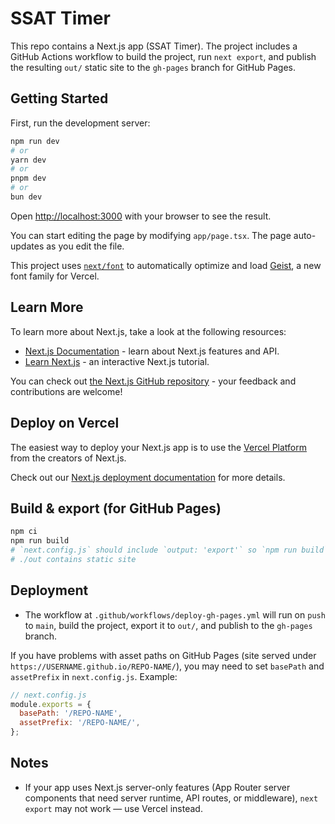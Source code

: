 # SSAT Timer

This repo contains a Next.js app (SSAT Timer). The project includes a GitHub Actions workflow to build the project, run `next export`, and publish the resulting `out/` static site to the `gh-pages` branch for GitHub Pages.

## Getting Started

First, run the development server:

```bash
npm run dev
# or
yarn dev
# or
pnpm dev
# or
bun dev
```

Open [http://localhost:3000](http://localhost:3000) with your browser to see the result.

You can start editing the page by modifying `app/page.tsx`. The page auto-updates as you edit the file.

This project uses [`next/font`](https://nextjs.org/docs/app/building-your-application/optimizing/fonts) to automatically optimize and load [Geist](https://vercel.com/font), a new font family for Vercel.

## Learn More

To learn more about Next.js, take a look at the following resources:

- [Next.js Documentation](https://nextjs.org/docs) - learn about Next.js features and API.
- [Learn Next.js](https://nextjs.org/learn) - an interactive Next.js tutorial.

You can check out [the Next.js GitHub repository](https://github.com/vercel/next.js) - your feedback and contributions are welcome!

## Deploy on Vercel

The easiest way to deploy your Next.js app is to use the [Vercel Platform](https://vercel.com/new?utm_medium=default-template&filter=next.js&utm_source=create-next-app&utm_campaign=create-next-app-readme) from the creators of Next.js.

Check out our [Next.js deployment documentation](https://nextjs.org/docs/app/building-your-application/deploying) for more details.

## Build & export (for GitHub Pages)

```bash
npm ci
npm run build
# `next.config.js` should include `output: 'export'` so `npm run build` produces the static `./out` folder
# ./out contains static site
```

## Deployment

- The workflow at `.github/workflows/deploy-gh-pages.yml` will run on `push` to `main`, build the project, export it to `out/`, and publish to the `gh-pages` branch.

If you have problems with asset paths on GitHub Pages (site served under `https://USERNAME.github.io/REPO-NAME/`), you may need to set `basePath` and `assetPrefix` in `next.config.js`. Example:

```js
// next.config.js
module.exports = {
  basePath: '/REPO-NAME',
  assetPrefix: '/REPO-NAME/',
};
```

## Notes

- If your app uses Next.js server-only features (App Router server components that need server runtime, API routes, or middleware), `next export` may not work — use Vercel instead.
